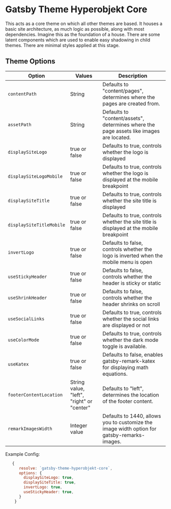 # Gatsby Theme Hyperobjekt Core

This acts as a core theme on which all other themes are based. It houses a basic site architecture, as much logic as possible, along with most dependencies. Imagine this as the foundation of a house. There are some latent components which are used to enable easy shadowing in child themes. There are minimal styles applied at this stage.

## Theme Options

| Option                   | Values                                    | Description                                                                                 |
| ------------------------ | ----------------------------------------- | ------------------------------------------------------------------------------------------- |
| `contentPath`            | String                                    | Defaults to "content/pages", determines where the pages are created from.                   |
| `assetPath`              | String                                    | Defaults to "content/assets", determines where the page assets like images are located.     |
| `displaySiteLogo`        | true or false                             | Defaults to true, controls whether the logo is displayed                                    |
| `displaySiteLogoMobile`  | true or false                             | Defaults to true, controls whether the logo is displayed at the mobile breakpoint           |
| `displaySiteTitle`       | true or false                             | Defaults to true, controls whether the site title is displayed                              |
| `displaySiteTitleMobile` | true or false                             | Defaults to true, controls whether the site title is displayed at the mobile breakpoint     |
| `invertLogo`             | true or false                             | Defaults to false, controls whether the logo is inverted when the mobile menu is open       |
| `useStickyHeader`        | true or false                             | Defaults to false, controls whether the header is sticky or static                          |
| `useShrinkHeader`        | true or false                             | Defaults to false, controls whether the header shrinks on scroll                            |
| `useSocialLinks`         | true or false                             | Defaults to true, controls whether the social links are displayed or not                    |
| `useColorMode`           | true or false                             | Defaults to true, controls whether the dark mode toggle is available.                       |
| `useKatex`               | true or false                             | Defaults to false, enables gatsby-remark-katex for displaying math equations.               |
| `footerContentLocation`  | String value, "left", "right" or "center" | Defaults to "left", determines the location of the footer content.                          |
| `remarkImagesWidth`      | Integer value                             | Defaults to 1440, allows you to customize the image width option for gatsby-remarks-images. |

Example Config:

```js
   {
      resolve: `gatsby-theme-hyperobjekt-core`,
      options: {
        displaySiteLogo: true,
        displaySiteTitle: true,
        invertLogo: true,
        useStickyHeader: true,
      }
    }
```
